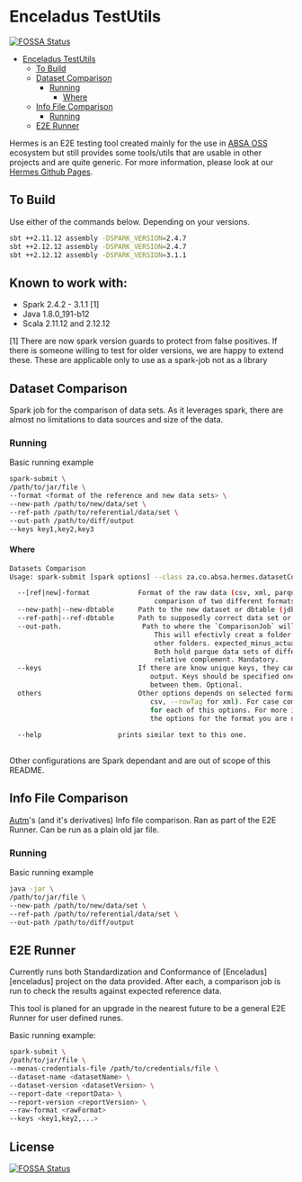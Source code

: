 # Enceladus TestUtils
[![FOSSA Status](https://app.fossa.com/api/projects/git%2Bgithub.com%2FAbsaOSS%2Fhermes.svg?type=shield)](https://app.fossa.com/projects/git%2Bgithub.com%2FAbsaOSS%2Fhermes?ref=badge_shield)


- [Enceladus TestUtils](#enceladus-testutils)
  - [To Build](#to-build)
  - [Dataset Comparison](#dataset-comparison)
    - [Running](#running)
      - [Where](#where)
  - [Info File Comparison](#info-file-comparison)
    - [Running](#running-1)
  - [E2E Runner](#e2e-runner)

Hermes is an E2E testing tool created mainly for the use in [ABSA OSS][gh-absa] ecosystem but still provides some tools/utils that are usable in other projects and are quite generic. For more information, please look at our [Hermes Github Pages][gh-pages].

## To Build

Use either of the commands below. Depending on your versions.
```bash
sbt ++2.11.12 assembly -DSPARK_VERSION=2.4.7
sbt ++2.12.12 assembly -DSPARK_VERSION=2.4.7
sbt ++2.12.12 assembly -DSPARK_VERSION=3.1.1
```

## Known to work with:

- Spark 2.4.2 - 3.1.1 [1]
- Java 1.8.0_191-b12
- Scala 2.11.12 and 2.12.12

[1] There are now spark version guards to protect from false positives. 
If there is someone willing to test for older versions, we are happy to extend these.
These are applicable only to use as a spark-job not as a library

## Dataset Comparison

Spark job for the comparison of data sets. As it leverages spark, there are almost no limitations to data sources and size of the data.

### Running

Basic running example
```bash
spark-submit \
/path/to/jar/file \
--format <format of the reference and new data sets> \
--new-path /path/to/new/data/set \
--ref-path /path/to/referential/data/set \
--out-path /path/to/diff/output
--keys key1,key2,key3
```

#### Where
```bash
Datasets Comparison 
Usage: spark-submit [spark options] --class za.co.absa.hermes.datasetComparison.DatasetComparisonJob hermes.jar [options]

  --[ref|new]-format            Format of the raw data (csv, xml, parquet,fixed-width, etc.). Use prefix only in case
                                    comparison of two different formats. Mandatory.
  --new-path|--new-dbtable      Path to the new dataset or dbtable (jdbc), just generated and to be tested. Mandatory.
  --ref-path|--ref-dbtable      Path to supposedly correct data set or dbtable (jdbc). Mandatory.
  --out-path.                    Path to where the `ComparisonJob` will save the differences. 
                                    This will efectivly creat a folder in which you will find two 
                                    other folders. expected_minus_actual and actual_minus_expected.
                                    Both hold parque data sets of differences. (minus as in is 
                                    relative complement. Mandatory.
  --keys                        If there are know unique keys, they can be specified for better
                                   output. Keys should be specified one by one, with , (comma) 
                                   between them. Optional.
  others                        Other options depends on selected format specifications (e.g. --delimiter and --header for
                                   csv, --rowTag for xml). For case comparison of two different formats use prefix ref|new
                                   for each of this options. For more information, check sparks documentation on what all
                                   the options for the format you are using. Optional.
  
  --help                   prints similar text to this one.
  
```

Other configurations are Spark dependant and are out of scope of this README.

## Info File Comparison

[Autm][atum]'s (and it's derivatives) Info file comparison. Ran as part of the E2E Runner. Can be run as a plain old jar file.

### Running

Basic running example

```bash
java -jar \
/path/to/jar/file \
--new-path /path/to/new/data/set \
--ref-path /path/to/referential/data/set \
--out-path /path/to/diff/output
```

## E2E Runner

Currently runs both Standardization and Conformance of [Enceladus][enceladus] project on the data provided. After each, a comparison job is run to check the results against expected reference data.

This tool is planed for an upgrade in the nearest future to be a general E2E Runner for user defined runes.

Basic running example:

```bash
spark-submit \
/path/to/jar/file \
--menas-credentials-file /path/to/credentials/file \
--dataset-name <datasetName> \
--dataset-version <datasetVersion> \
--report-date <reportData> \
--report-version <reportVersion> \
--raw-format <rawFormat>
--keys <key1,key2,...>
```

[gh-absa]: https://github.com/AbsaOSS
[gh-pages]: https://absaoss.github.io/hermes/
[atum]: https://github.com/AbsaOSS/atum

## License
[![FOSSA Status](https://app.fossa.com/api/projects/git%2Bgithub.com%2FAbsaOSS%2Fhermes.svg?type=large)](https://app.fossa.com/projects/git%2Bgithub.com%2FAbsaOSS%2Fhermes?ref=badge_large)